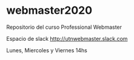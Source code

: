 # webmaster2020
Repositorio del curso Professional Webmaster

Espacio de slack http://utnwebmaster.slack.com

Lunes, Miercoles y Viernes 14hs
